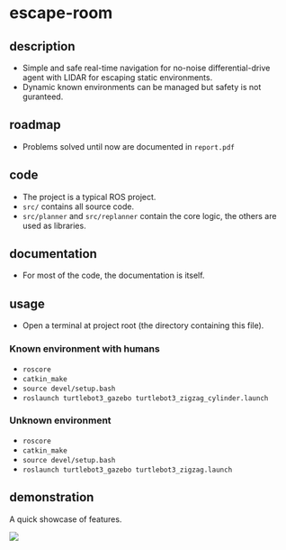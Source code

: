 # escape-room
## description
- Simple and safe real-time navigation for no-noise differential-drive agent with LIDAR for escaping static environments.
- Dynamic known environments can be managed but safety is not guranteed.
## roadmap
- Problems solved until now are documented in `report.pdf`
## code
- The project is a typical ROS project.
- `src/` contains all source code.
- `src/planner` and `src/replanner` contain the core logic, the others are used as libraries.
## documentation
- For most of the code, the documentation is itself.
## usage
- Open a terminal at project root (the directory containing this file).
### Known environment with humans
- `roscore`
- `catkin_make`
- `source devel/setup.bash`
- `roslaunch turtlebot3_gazebo turtlebot3_zigzag_cylinder.launch`
### Unknown environment
- `roscore`
- `catkin_make`
- `source devel/setup.bash`
- `roslaunch turtlebot3_gazebo turtlebot3_zigzag.launch`
## demonstration
A quick showcase of features.

[![](http://img.youtube.com/vi/p_DRAERbJ2g/0.jpg)](https://www.youtube.com/watch?v=p_DRAERbJ2g)
